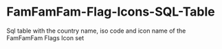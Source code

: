 FamFamFam-Flag-Icons-SQL-Table
==============================

Sql table with the country name, iso code and icon name of the FamFamFam Flags Icon set